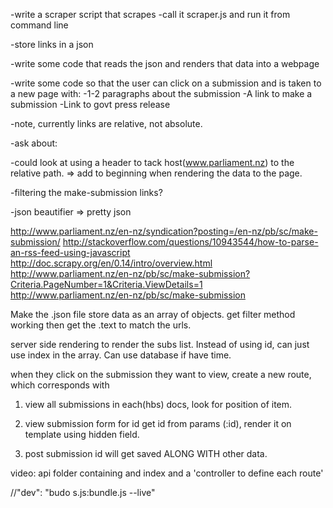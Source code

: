 -write a scraper script that scrapes
    -call it scraper.js and run it from command line

-store links in a json

-write some code that reads the json and renders that data into a webpage

-write some code so that the user can click on a submission and is taken to a new page with:
-1-2 paragraphs about the submission
-A link to make a submission
-Link to govt press release

-note, currently links are relative, not absolute.

-ask about:

-could look at using a header to tack host(www.parliament.nz) to
 the relative path. => add to beginning when rendering the data to the page.

 -filtering the make-submission links?


-json beautifier => pretty json

http://www.parliament.nz/en-nz/syndication?posting=/en-nz/pb/sc/make-submission/
http://stackoverflow.com/questions/10943544/how-to-parse-an-rss-feed-using-javascript
http://doc.scrapy.org/en/0.14/intro/overview.html
http://www.parliament.nz/en-nz/pb/sc/make-submission?Criteria.PageNumber=1&Criteria.ViewDetails=1
http://www.parliament.nz/en-nz/pb/sc/make-submission

Make the .json file store data as an array of objects.
get filter method working then get the .text to match the urls.

server side rendering to render the subs list. Instead of using id, can just use index in the array. Can use database if have time.

when they click on the submission they want to view, create a new route, which corresponds with
1. view all submissions
  in each(hbs) docs, look for position of item.

2. view submission form for id
  get id from params (:id), render it on template using hidden field.

3. post submission
  id will get saved ALONG WITH other data.

  video: api folder containing and index and a 'controller to define each route'





//"dev": "budo s.js:bundle.js --live"

